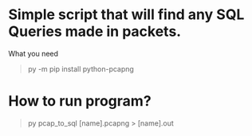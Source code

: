 # Simple script that will find any SQL Queries made in packets.
What you need 
> py -m pip install python-pcapng
# How to run program?
> py pcap_to_sql [name].pcapng > [name].out